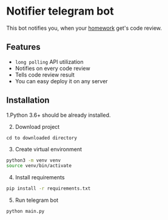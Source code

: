 # Notifier telegram bot

This bot notifies you, when your [homework](https://dvmn.org/) get's code review.

## Features
- `long polling` API utilization
- Notifies on every code review
- Tells code review result
- You can easy deploy it on any server

## Installation

1.Python 3.6+ should be already installed.

2. Download project
```
cd to downloaded directory
```

3. Create virtual environment
```bash
python3 -m venv venv
source venv/bin/activate
```

4. Install requirements
```bash
pip install -r requirements.txt
```

5. Run telegram bot
```bash
python main.py
```